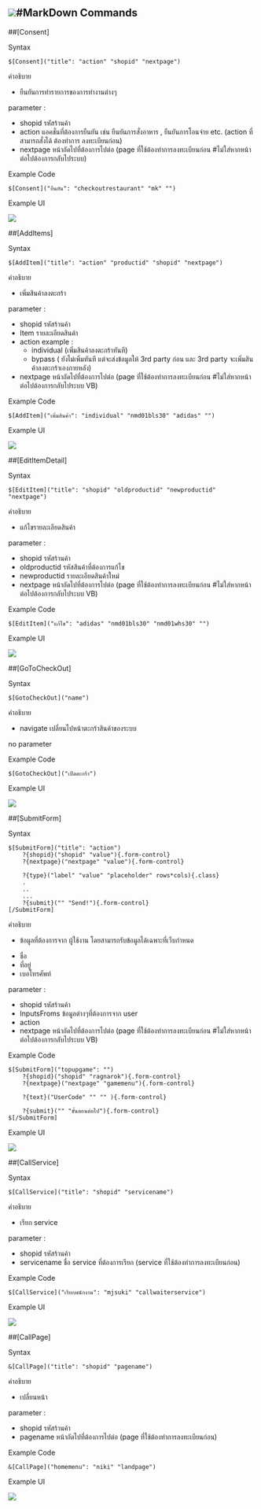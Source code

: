 ![](/assets/AutoFill.png)#MarkDown Commands
---

##[Consent]

Syntax
    
```
$[Consent]("title": "action" "shopid" "nextpage")
```

คำอธิบาย
- ยืนยันการทำรายการของการทำงานต่างๆ

parameter	:
- shopid รหัสร้านค้า
- action แอคชั่นที่ต้องการยืนยัน เช่น ยืนยันการสั่งอาหาร , ยืนยันการโอนจ่าย etc. (action ที่สามารถสั่งได้ ต้องทำการ ลงทะเบียนก่อน)
- nextpage หน้าถัดไปที่ต้องการไปต่อ (page ที่ใช้ต้องทำการลงทะเบียนก่อน #ไม่ใส่หากหน้าต่อไปต้องการกลับไประบบ)


Example Code
```
$[Consent]("ยืนยัน": "checkoutrestaurant" "mk" "")
```

Example UI

![](/assets/consent.jpg)

##[AddItems]

Syntax
    
```
$[AddItem]("title": "action" "productid" "shopid" "nextpage")
```


คำอธิบาย
- เพิ่มสินค้าลงตะกร้า

parameter :
- shopid รหัสร้านค้า
- Item รายละเอียดสินค้า
- action example : 
    - individual (เพิ่มสินค้าลงตะกร้าทันที) 
    - bypass ( ยังไม่เพิ่มทันที แต่จะส่งข้อมูลให้ 3rd party ก่อน และ 3rd party จะเพิ่มสินค้าลงตะกร้าเองภายหลัง)
- nextpage หน้าถัดไปที่ต้องการไปต่อ (page ที่ใช้ต้องทำการลงทะเบียนก่อน #ไม่ใส่หากหน้าต่อไปต้องการกลับไประบบ VB)

Example Code
```
$[AddItem]("เพิ่มสินค้า": "individual" "nmd01bls30" "adidas" "")
```

Example UI

![](/assets/0304_GoToCheckoutAddProduct.png)

##[EditItemDetail]   

Syntax
    
```
$[EditItem]("title": "shopid" "oldproductid" "newproductid" "nextpage")
```

คำอธิบาย
- แก้ไขรายละเอียดสินค้า

parameter :
- shopid รหัสร้านค้า
- oldproductid รหัสสินค้าที่ต้องการแก้ไข
- newproductid รายละเอียดสินค้าใหม่
- nextpage หน้าถัดไปที่ต้องการไปต่อ (page ที่ใช้ต้องทำการลงทะเบียนก่อน #ไม่ใส่หากหน้าต่อไปต้องการกลับไประบบ VB)

Example Code

```
$[EditItem]("แก้ไข": "adidas" "nmd01bls30" "nmd01whs30" "")
```

Example UI

![](/assets/05_EditProduct.png)

##[GoToCheckOut] 	

Syntax
    
```
$[GotoCheckOut]("name")
```


คำอธิบาย
- navigate เปลี่ยนไปหน้าตะกร้าสินค้าของระบบ

no parameter

Example Code
```
$[GotoCheckOut]("เปิดตะกร้า")
```


Example UI

![](/assets/_GoToCheckoutt.png)

##[SubmitForm] 	

Syntax
```
$[SubmitForm]("title": "action")
    ?{shopid}("shopid" "value"){.form-control}
    ?{nextpage}("nextpage" "value"){.form-control}
    
    ?{type}("label" "value" "placeholder" rows*cols){.class}
    .
    ..
    ...
    ?{submit}("" "Send!"){.form-control}
[/SubmitForm]
```

คำอธิบาย
- ข้อมูลที่ต้องการจาก ผู้ใช้งาน โดยสามารถรับข้อมูลได้เฉพาะที่เว็บกำหนด
* ชื่อ
* ที่อยู่
* เบอโทรศัพท์

parameter :
- shopid รหัสร้านค้า
- InputsFroms ข้อมูลต่างๆที่ต้องการจาก user
- action
- nextpage หน้าถัดไปที่ต้องการไปต่อ (page ที่ใช้ต้องทำการลงทะเบียนก่อน #ไม่ใส่หากหน้าต่อไปต้องการกลับไประบบ VB)

Example Code
```
$[SubmitForm]("topupgame": "")
    ?{shopid}("shopid" "ragnarok"){.form-control}
    ?{nextpage}("nextpage" "gamemenu"){.form-control}
    
    ?{text}("UserCode" "" "" ){.form-control}
    
    ?{submit}("" "ขั้นตอนต่อไป"){.form-control}
$[/SubmitForm]
```



Example UI

![](/assets/06_RequestAddress.png)


##[CallService] 

Syntax
```
$[CallService]("title": "shopid" "servicename")
```
คำอธิบาย
- เรียก service

parameter :
- shopid รหัสร้านค้า
- servicename ชื่อ service ที่ต้องการเรียก (service ที่ใช้ต้องทำการลงทะเบียนก่อน)

Example Code
```
$[CallService]("เรียกพนักงาน": "mjsuki" "callwaiterservice")
```

Example UI

![](/assets/01_CallStaff.png)

##[CallPage] 

Syntax
```
&[CallPage]("title": "shopid" "pagename")
```

คำอธิบาย
- เปลี่ยนหน้า

parameter :
- shopid รหัสร้านค้า
- pagename หน้าถัดไปที่ต้องการไปต่อ (page ที่ใช้ต้องทำการลงทะเบียนก่อน)

Example Code
```
&[CallPage]("homemenu": "niki" "landpage")
```

Example UI

![](/assets/02_ChangePage.png)